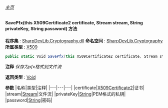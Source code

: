 ###### [主页](./Index.md "主页")
#### SavePfx(this X509Certificate2 certificate, Stream stream, String privateKey, String password) 方法
**程序集** : [SharpDevLib.Cryptography.dll](./SharpDevLib.Cryptography.assembly.md "SharpDevLib.Cryptography.dll")
**命名空间** : [SharpDevLib.Cryptography](./SharpDevLib.Cryptography.namespace.md "SharpDevLib.Cryptography")
**所属类型** : [X509](./SharpDevLib.Cryptography.X509.md "X509")
``` csharp
public static Void SavePfx(this X509Certificate2 certificate, Stream stream, String privateKey, String password)
```
**注释**
*保存为pfx格式到文件流*

**返回类型** : [Void](https://learn.microsoft.com/en-us/dotnet/api/system.void "Void")

**参数**
|名称|类型|注释|
|---|---|---|
|certificate|[X509Certificate2](https://learn.microsoft.com/en-us/dotnet/api/system.security.cryptography.x509certificates.x509certificate2 "X509Certificate2")|证书|
|stream|[Stream](https://learn.microsoft.com/en-us/dotnet/api/system.io.stream "Stream")|文件流|
|privateKey|[String](https://learn.microsoft.com/en-us/dotnet/api/system.string "String")|PEM格式的私钥|
|password|[String](https://learn.microsoft.com/en-us/dotnet/api/system.string "String")|密码|

